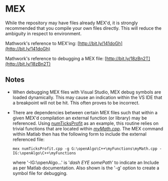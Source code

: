 # MEX #
While the repository may have files already MEX'd, it is strongly recommended that you compile your own files directly. This will reduce the ambiguity in respect to environment.

Mathwork's reference to MEX'ing:
[http://bit.ly/141doGh](http://bit.ly/141doGh)

Mathwork's reference to debugging a MEX file:
[http://bit.ly/18zBn2T](http://bit.ly/18zBn2T)

## Notes ##

- When debugging MEX files with Visual Studio, MEX debug symbols are loaded dynamically. This may cause an indication within the VS IDE that a breakpoint will not be hit. This often proves to be incorrect.
- There are dependencies between certain MEX files such that within a given MEX'd compilation an external function (or library) may be referenced. Using [numTicksProfit](https://github.com/mtompkins/openAlgo/tree/master/Matlab/MEX/C%2B%2B/numTicksProfit "numTicksProfit") as an example, this routine relies on trivial functions that are located within [*myMath.cpp*](https://github.com/mtompkins/openAlgo/tree/master/C%2B%2B/myFunctions "myMath.cpp").  The MEX command within Matlab then has the following form to include the external referenced file:

    `mex numTicksProfit.cpp -g G:\openAlgo\C++\myFunctions\myMath.cpp -IG:\openAlgo\C++\myFunctions`

	where '-IG:\openAlgo\...' is '*dash EYE somePath*' to indicate an Include as per Matlab documentation. Also shown is the '-g' option to create a symbol file for debugging.
